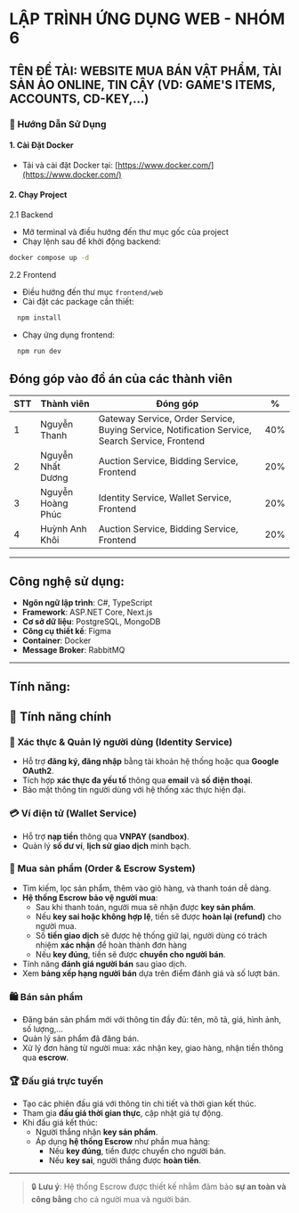 # LẬP TRÌNH ỨNG DỤNG WEB - NHÓM 6

## TÊN ĐỀ TÀI: WEBSITE MUA BÁN VẬT PHẨM, TÀI SẢN ẢO ONLINE, TIN CẬY (VD: GAME'S ITEMS, ACCOUNTS, CD-KEY,...)

### 📘 Hướng Dẫn Sử Dụng
#### 1. Cài Đặt Docker
- Tải và cài đặt Docker tại: [https://www.docker.com/](https://www.docker.com/)
#### 2. Chạy Project
2.1 Backend  
- Mở terminal và điều hướng đến thư mục gốc của project  
- Chạy lệnh sau để khởi động backend:
```bash
docker compose up -d
```

2.2 Frontend
- Điều hướng đến thư mục `frontend/web`
- Cài đặt các package cần thiết:
```bash
  npm install
```
- Chạy ứng dụng frontend:
```bash
  npm run dev
```
## Đóng góp vào đồ án của các thành viên

| **STT** | **Thành viên**         | **Đóng góp**                                                                 | **%** |
|---------|------------------------|-------------------------------------------------------------------------------|-------------|
| 1       | Nguyễn Thanh             | Gateway Service, Order Service, Buying Service, Notification Service, Search Service, Frontend | 40% |
| 2       | Nguyễn Nhất Dương         | Auction Service, Bidding Service, Frontend | 20% |
| 3       | Nguyễn Hoàng Phúc            | Identity Service, Wallet Service, Frontend | 20% |
| 4       | Huỳnh Anh Khôi           | Auction Service, Bidding Service, Frontend | 20% |
---

## Công nghệ sử dụng:
- **Ngôn ngữ lập trình**: C#, TypeScript  
- **Framework**: ASP.NET Core, Next.js  
- **Cơ sở dữ liệu**: PostgreSQL, MongoDB  
- **Công cụ thiết kế**: Figma  
- **Container**: Docker  
- **Message Broker**: RabbitMQ

---

## Tính năng:
## 🚀 Tính năng chính

### 🔐 Xác thực & Quản lý người dùng (Identity Service)
- Hỗ trợ **đăng ký, đăng nhập** bằng tài khoản hệ thống hoặc qua **Google OAuth2**.
- Tích hợp **xác thực đa yếu tố** thông qua **email** và **số điện thoại**.
- Bảo mật thông tin người dùng với hệ thống xác thực hiện đại.

### 💳 Ví điện tử (Wallet Service)
- Hỗ trợ **nạp tiền** thông qua **VNPAY (sandbox)**.
- Quản lý **số dư ví**, **lịch sử giao dịch** minh bạch.


### 🛒 Mua sản phẩm (Order & Escrow System)
- Tìm kiếm, lọc sản phẩm, thêm vào giỏ hàng, và thanh toán dễ dàng.
- **Hệ thống Escrow bảo vệ người mua**:
  - Sau khi thanh toán, người mua sẽ nhận được **key sản phẩm**.
  - Nếu **key sai hoặc không hợp lệ**, tiền sẽ được **hoàn lại (refund)** cho người mua.
  - Số **tiền giao dịch** sẽ được hệ thống giữ lại, người dùng có trách nhiệm **xác nhận** để hoàn thành đơn hàng
  - Nếu **key đúng**, tiền sẽ được **chuyển cho người bán**.
- Tính năng **đánh giá người bán** sau giao dịch.
- Xem **bảng xếp hạng người bán** dựa trên điểm đánh giá và số lượt bán.

### 🛍️ Bán sản phẩm
- Đăng bán sản phẩm mới với thông tin đầy đủ: tên, mô tả, giá, hình ảnh, số lượng,...
- Quản lý sản phẩm đã đăng bán.
- Xử lý đơn hàng từ người mua: xác nhận key, giao hàng, nhận tiền thông qua **escrow**.

### 🏆 Đấu giá trực tuyến
- Tạo các phiên đấu giá với thông tin chi tiết và thời gian kết thúc.
- Tham gia **đấu giá thời gian thực**, cập nhật giá tự động.
- Khi đấu giá kết thúc:
  - Người thắng nhận **key sản phẩm**.
  - Áp dụng **hệ thống Escrow** như phần mua hàng:
    - Nếu **key đúng**, tiền được chuyển cho người bán.
    - Nếu **key sai**, người thắng được **hoàn tiền**.

---

> 🔒 **Lưu ý**: Hệ thống Escrow được thiết kế nhằm đảm bảo **sự an toàn và công bằng** cho cả người mua và người bán.
